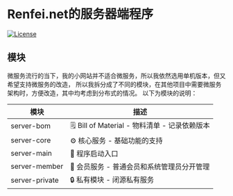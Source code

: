 # Renfei.net的服务器端程序

[![License](https://img.shields.io/github/license/renfei/server)](https://github.com/renfei/server/blob/master/LICENSE)

## 模块

微服务流行的当下，我的小网站并不适合微服务，所以我依然选用单机版本，但又希望支持微服务的改造，
所以我拆分成了不同的模块，在其他项目中需要微服务架构时，方便改造，其中均考虑到分布式的情况。
以下为模块的说明：

| 模块             | 描述                                   |
|----------------|--------------------------------------|
| server-bom     | 🗒️ Bill of Material - 物料清单 - 记录依赖版本 |
| server-core    | ⚙️ 核心服务 - 基础功能的支持                    |
| server-main    | 🏁 程序启动入口                            |
| server-member  | 👤 会员服务 - 普通会员和系统管理员分开管理             |
| server-private | 🔒 私有模块 - 闭源私有服务                     |
